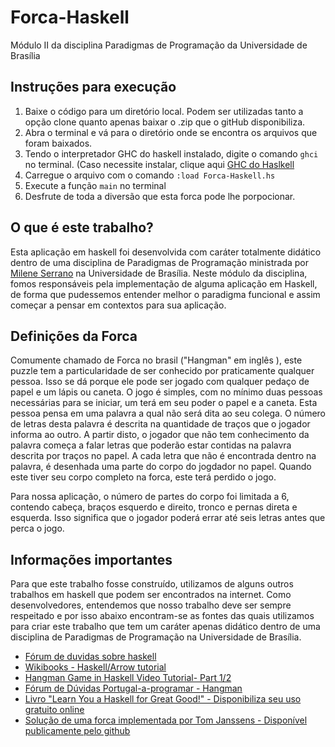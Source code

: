 # Forca-Haskell

Módulo II da disciplina Paradigmas de Programação da Universidade de Brasília

## Instruções para execução

1. Baixe o código para um diretório local. Podem ser utilizadas tanto a opção clone quanto apenas baixar o .zip que o gitHub disponibiliza.
2. Abra o terminal e vá para o diretório onde se encontra os arquivos que foram baixados.
3. Tendo o interpretador GHC do haskell instalado, digite o comando `ghci` no terminal. (Caso necessite instalar, clique aqui [GHC do Haslkell](https://www.haskell.org/ghc/download)
4. Carregue o arquivo com o comando `:load Forca-Haskell.hs`
5. Execute a função `main` no terminal
6. Desfrute de toda a diversão que esta forca pode lhe porpocionar. 

## O que é este trabalho?

Esta aplicação em haskell foi desenvolvida com caráter totalmente didático dentro de uma disciplina de Paradigmas de Programação ministrada por [Milene Serrano](https://fga.unb.br/milene.serrano/) na Universidade de Brasília.
Neste módulo da disciplina, fomos responsáveis pela implementação de alguma aplicação em Haskell, de forma que pudessemos entender melhor o paradigma funcional e assim começar a pensar em contextos para sua aplicação.

## Definições da Forca

Comumente chamado de Forca no brasil ("Hangman" em inglês ), este puzzle tem a particularidade de ser conhecido por praticamente qualquer pessoa. Isso se dá porque ele pode ser jogado com qualquer pedaço de papel e um lápis ou caneta.
O jogo é simples, com no mínimo duas pessoas necessárias para se iniciar, um terá em seu poder o papel e a caneta. Esta pessoa pensa em uma palavra a qual não será dita ao seu colega.
O número de letras desta palavra é descrita na quantidade de traços que o jogador informa ao outro. A partir disto, o jogador que não tem conhecimento da palavra começa a falar letras que poderão estar contidas na palavra descrita por traços no papel.
A cada letra que não é encontrada dentro na palavra, é desenhada uma parte do corpo do jogdador no papel. Quando este tiver seu corpo completo na forca, este terá perdido o jogo.

Para nossa aplicação, o número de partes do corpo foi limitada a 6, contendo cabeça, braços esquerdo e direito, tronco e pernas direta e esquerda. Isso significa que o jogador poderá errar até seis letras antes que perca o jogo.

## Informações importantes

Para que este trabalho fosse construído, utilizamos de alguns outros trabalhos em haskell que podem ser encontrados na internet. 
Como desenvolvedores, entendemos que nosso trabalho deve ser sempre respeitado e por isso abaixo encontram-se as fontes das quais utilizamos para criar este trabalho que tem um caráter apenas didático dentro de uma disciplina de Paradigmas de Programação na Universidade de Brasília.

* [Fórum de duvidas sobre haskell](http://haskell.1045720.n5.nabble.com/Hangman-game-td3106973.html)
* [Wikibooks - Haskell/Arrow tutorial](https://en.wikibooks.org/wiki/Haskell/Arrow_tutorial)
* [Hangman Game in Haskell Video Tutorial- Part 1/2](https://www.youtube.com/watch?v=eNPQvKRFdbQ)
* [Fórum de Dúvidas Portugal-a-programar - Hangman](http://www.portugal-a-programar.pt/topic/33198-explicacoes-para-jogo-em-haskell/)
* [Livro "Learn You a Haskell for Great Good!" - Disponibiliza seu uso gratuito online](http://learnyouahaskell.com/chapters)
* [Solução de uma forca implementada por Tom Janssens - Disponível publicamente pelo github](https://gist.github.com/ToJans/e97db3b4ed3902677361)



